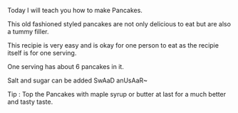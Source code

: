 Today I will teach you how to make Pancakes.

This old fashioned styled pancakes are not only delicious to eat but are also a tummy filler.

 This recipie is very easy and is okay for one person to eat as the recipie itself is for one serving.

One serving has about 6 pancakes in it.

Salt and sugar can be added SwAaD anUsAaR~

Tip : Top the Pancakes with maple syrup or butter at last for a much better and tasty taste.

